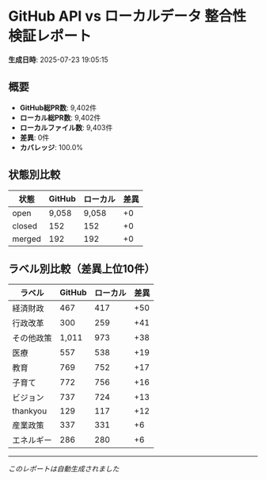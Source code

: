 # GitHub API vs ローカルデータ 整合性検証レポート

**生成日時**: 2025-07-23 19:05:15

## 概要

- **GitHub総PR数**: 9,402件
- **ローカル総PR数**: 9,402件
- **ローカルファイル数**: 9,403件
- **差異**: 0件
- **カバレッジ**: 100.0%

## 状態別比較

| 状態 | GitHub | ローカル | 差異 |
|------|--------|----------|------|
| open | 9,058 | 9,058 | +0 |
| closed | 152 | 152 | +0 |
| merged | 192 | 192 | +0 |

## ラベル別比較（差異上位10件）

| ラベル | GitHub | ローカル | 差異 |
|--------|--------|----------|------|
| 経済財政 | 467 | 417 | +50 |
| 行政改革 | 300 | 259 | +41 |
| その他政策 | 1,011 | 973 | +38 |
| 医療 | 557 | 538 | +19 |
| 教育 | 769 | 752 | +17 |
| 子育て | 772 | 756 | +16 |
| ビジョン | 737 | 724 | +13 |
| thankyou | 129 | 117 | +12 |
| 産業政策 | 337 | 331 | +6 |
| エネルギー | 286 | 280 | +6 |

---
*このレポートは自動生成されました*